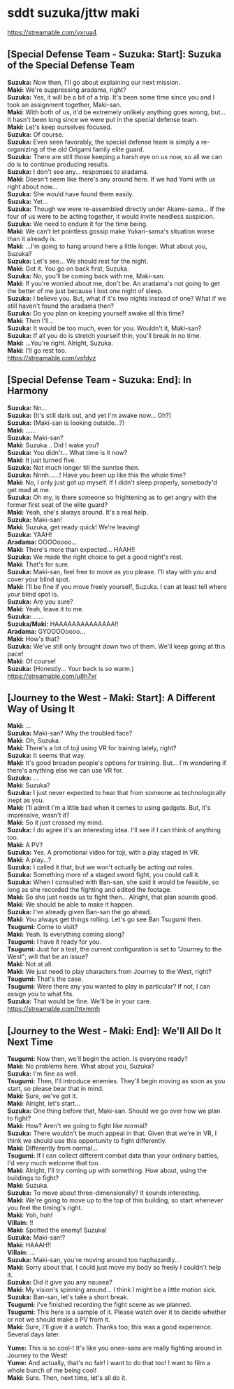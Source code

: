 
sddt suzuka/jttw maki
=====================
https://streamable.com/yxrua4

  

## [Special Defense Team - Suzuka: Start\]: Suzuka of the Special Defense Team
**Suzuka:** Now then, I'll go about explaining our next mission\.  
**Maki:** We're suppressing aradama, right?  
**Suzuka:** Yes, it will be a bit of a trip\. It's been some time since you and I took an assignment together, Maki-san\.  
**Maki:** With both of us, it'd be extremely unlikely anything goes wrong, but\.\.\. It hasn't been long since we were put in the special defense team\.  
**Maki:** Let's keep ourselves focused\.  
**Suzuka:** Of course\.  
**Suzuka:** Even seen favorably, the special defense team is simply a re-organizing of the old Origami family elite guard\.  
**Suzuka:** There are still those keeping a harsh eye on us now, so all we can do is to continue producing results\.  
**Suzuka:** I don't see any\.\.\. responses to aradama\.  
**Maki:** Doesn't seem like there's any around here\. If we had Yomi with us right about now\.\.\.  
**Suzuka:** She would have found them easily\.  
**Suzuka:** Yet\.\.\.  
**Suzuka:** Though we were re-assembled directly under Akane-sama\.\.\. If the four of us were to be acting together, it would invite needless suspicion\.  
**Suzuka:** We need to endure it for the time being\.  
**Maki:** We can't let pointless gossip make Yukari-sama's situation worse than it already is\.  
**Maki:** \.\.\.I'm going to hang around here a little longer\. What about you, Suzuka?  
**Suzuka:** Let's see\.\.\. We should rest for the night\.  
**Maki:** Got it\. You go on back first, Suzuka\.  
**Suzuka:** No, you'll be coming back with me, Maki-san\.  
**Maki:** If you're worried about me, don't be\. An aradama's not going to get the better of me just because I lost one night of sleep\.  
**Suzuka:** I believe you\. But, what if it's two nights instead of one? What if we still haven't found the aradama then?  
**Suzuka:** Do you plan on keeping yourself awake all this time?  
**Maki:** Then I'll\.\.\.  
**Suzuka:** It would be too much, even for you\. Wouldn't it, Maki-san?  
**Suzuka:** If all you do is stretch yourself thin, you'll break in no time\.  
**Maki:** \.\.\.You're right\. Alright, Suzuka\.  
**Maki:** I'll go rest too\.  
https://streamable.com/vsfdyz

  

## [Special Defense Team - Suzuka: End\]: In Harmony
**Suzuka:** Nn\.\.\.  
**Suzuka:** (It's still dark out, and yet I'm awake now\.\.\. Oh?\)  
**Suzuka:** (Maki-san is looking outside\.\.\.?\)  
**Maki:** \.\.\.\.\.\.  
**Suzuka:** Maki-san?  
**Maki:** Suzuka\.\.\. Did I wake you?  
**Suzuka:** You didn't\.\.\. What time is it now?  
**Maki:** It just turned five\.  
**Suzuka:** Not much longer till the sunrise then\.  
**Suzuka:** Nnnh\.\.\.\.\.\.\! Have you been up like this the whole time?  
**Maki:** No, I only just got up myself\. If I didn't sleep properly, somebody'd get mad at me\.  
**Suzuka:** Oh my, is there someone so frightening as to get angry with the former first seat of the elite guard?  
**Maki:** Yeah, she's always around\. It's a real help\.  
**Suzuka:** Maki-san\!  
**Maki:** Suzuka, get ready quick\! We're leaving\!  
**Suzuka:** YAAH\!  
**Aradama:** OOOOoooo\.\.\.  
**Maki:** There's more than expected\.\.\. HAAH\!\!  
**Suzuka:** We made the right choice to get a good night's rest\.  
**Maki:** That's for sure\.  
**Suzuka:** Maki-san, feel free to move as you please\. I'll stay with you and cover your blind spot\.  
**Maki:** I'll be fine if you move freely yourself, Suzuka\. I can at least tell where your blind spot is\.  
**Suzuka:** Are you sure?  
**Maki:** Yeah, leave it to me\.  
**Suzuka:** \.\.\.\.\.\.  
**Suzuka/Maki:** HAAAAAAAAAAAAAA\!\!  
**Aradama:** GYOOOOoooo\.\.\.  
**Maki:** How's that?  
**Suzuka:** We've still only brought down two of them\. We'll keep going at this pace\!  
**Maki:** Of course\!  
**Suzuka:** (Honestly\.\.\. Your back is so warm\.\)  
https://streamable.com/u8h7xr

  

## [Journey to the West - Maki: Start\]: A Different Way of Using It
**Maki:** \.\.\.  
**Suzuka:** Maki-san? Why the troubled face?  
**Maki:** Oh, Suzuka\.  
**Maki:** There's a lot of toji using VR for training lately, right?  
**Suzuka:** It seems that way\.  
**Maki:** It's good broaden people's options for training\. But\.\.\. I'm wondering if there's anything else we can use VR for\.  
**Suzuka:** \.\.\.  
**Maki:** Suzuka?  
**Suzuka:** I just never expected to hear that from someone as technologically inept as you\.  
**Maki:** I'll admit I'm a little bad when it comes to using gadgets\. But, it's impressive, wasn't it?  
**Maki:** So it just crossed my mind\.  
**Suzuka:** I do agree it's an interesting idea\. I'll see if I can think of anything too\.  
**Maki:** A PV?  
**Suzuka:** Yes\. A promotional video for toji, with a play staged in VR\.  
**Maki:** A play\.\.\.?  
**Suzuka:** I called it that, but we won't actually be acting out roles\.  
**Suzuka:** Something more of a staged sword fight, you could call it\.  
**Suzuka:** When I consulted with Ban-san, she said it would be feasible, so long as she recorded the fighting and edited the footage\.  
**Maki:** So she just needs us to fight then\.\.\. Alright, that plan sounds good\.  
**Maki:** We should be able to make it happen\.  
**Suzuka:** I've already given Ban-san the go ahead\.  
**Maki:** You always get things rolling\. Let's go see Ban Tsugumi then\.  
**Tsugumi:** Come to visit?  
**Maki:** Yeah\. Is everything coming along?  
**Tsugumi:** I have it ready for you\.  
**Tsugumi:** Just for a test, the current configuration is set to "Journey to the West"; will that be an issue?  
**Maki:** Not at all\.  
**Maki:** We just need to play characters from Journey to the West, right?  
**Tsugumi:** That's the case\.  
**Tsugumi:** Were there any you wanted to play in particular? If not, I can assign you to what fits\.  
**Suzuka:** That would be fine\. We'll be in your care\.  
https://streamable.com/htxmmh

  

## [Journey to the West - Maki: End\]: We'll All Do It Next Time
**Tsugumi:** Now then, we'll begin the action\. Is everyone ready?  
**Maki:** No problems here\. What about you, Suzuka?  
**Suzuka:** I'm fine as well\.  
**Tsugumi:** Then, I'll introduce enemies\. They'll begin moving as soon as you start, so please bear that in mind\.  
**Maki:** Sure, we've got it\.  
**Maki:** Alright, let's start\.\.\.  
**Suzuka:** One thing before that, Maki-san\. Should we go over how we plan to fight?  
**Maki:** How? Aren't we going to fight like normal?  
**Suzuka:** There wouldn't be much appeal in that\. Given that we're in VR, I think we should use this opportunity to fight differently\.  
**Maki:** Differently from normal\.\.\.  
**Tsugumi:** If I can collect different combat data than your ordinary battles, I'd very much welcome that too\.  
**Maki:** Alright, I'll try coming up with something\. How about, using the buildings to fight?  
**Maki:** Suzuka\.  
**Suzuka:** To move about three-dimensionally? It sounds interesting\.  
**Maki:** We're going to move up to the top of this building, so start whenever you feel the timing's right\.  
**Maki:** Yoh, hoh\!  
**Villain:** \!\!  
**Maki:** Spotted the enemy\! Suzuka\!  
**Suzuka:** Maki-san\!?  
**Maki:** HAAAH\!\!  
**Villain:** \.\.\.  
**Suzuka:** Maki-san, you're moving around too haphazardly\.\.\.  
**Maki:** Sorry about that\. I could just move my body so freely I couldn't help it\.  
**Suzuka:** Did it give you any nausea?   
**Maki:** My vision's spinning around\.\.\. I think I might be a little motion sick\.  
**Suzuka:** Ban-san, let's take a short break\.  
**Tsugumi:** I've finished recording the fight scene as we planned\.  
**Tsugumi:** This here is a sample of it\. Please watch over it to decide whether or not we should make a PV from it\.  
**Maki:** Sure, I'll give it a watch\. Thanks too; this was a good experience\.  
Several days later\.

  
**Yume:** This is so cool-\! It's like you onee-sans are really fighting around in Journey to the West\!  
**Yume:** And actually, that's no fair\! I want to do that too\! I want to film a whole bunch of me being cool\!  
**Maki:** Sure\. Then, next time, let's all do it\.  
